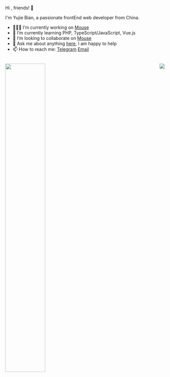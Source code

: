 Hi , friends! 👋

I'm Yujie Bian, a passionate frontEnd web developer from China. 

- 👨🏽‍💻 I’m currently working on [Mouse](<https://github.com/isArtJay/Mouse>)
- 🌱 I’m currently learning PHP, TypeScript/JavaScript, Vue.js
- 🤝 I’m looking to collaborate on [Mouse](<https://github.com/isArtJay/Mouse>)
- 💬 Ask me about anything [here](<https://github.com/isArtJay/isArtJay/issues/1>), I am happy to help
- 📫 How to reach me: [Telegram](https://t.me/yj_bian)  [Email](mailto:bianyujie@lien.run)

<br/>

<img align="left" width="50%"  src="https://github-readme-stats.vercel.app/api?username=isArtJay&hide_title=true&hide=stars&show_icons=true&line_height=23">

<img align="right"  src="https://github-readme-stats.vercel.app/api/top-langs/?username=isArtJay&layout=compact">